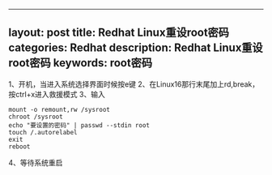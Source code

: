 
---
layout: post
title: Redhat Linux重设root密码
categories: Redhat
description: Redhat Linux重设root密码
keywords: root密码
---


1、开机，当进入系统选择界面时候按e键
2、在Linux16那行末尾加上rd,break，按ctrl+x进入救援模式
3、输入

```
mount -o remount,rw /sysroot
chroot /sysroot
echo "要设置的密码" | passwd --stdin root
touch /.autorelabel
exit
reboot
```

4、等待系统重启
